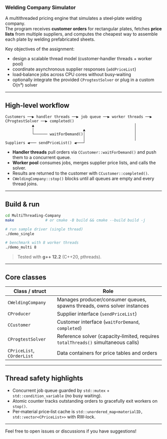 ### Welding Company Simulator 

A multithreaded pricing engine that simulates a steel‑plate welding company.  
The program receives **customer orders** for rectangular plates, fetches **price lists** from multiple suppliers, and computes the cheapest way to assemble each plate by welding prefabricated sheets.

Key objectives of the assignment:

* design a scalable thread model (customer‑handler threads + worker pool)
* coordinate asynchronous supplier responses (`addPriceList`)
* load‑balance jobs across CPU cores without busy‑waiting
* optionally integrate the provided `CProgtestSolver` or plug in a custom O(n³) solver

---

## High‑level workflow

```
Customers ──▶ handler threads ──▶ job queue ──▶ worker threads ──▶ CProgtestSolver ──▶ completed()
            ▲                                             │
            │                      ▲                      │
            └────── waitForDemand()│                      │
                                   │                      │
Suppliers ◀─── sendPriceList() ◀───┘
```

* **Handler threads** pull orders via `CCustomer::waitForDemand()` and push them to a concurrent queue.  
* **Worker pool** consumes jobs, merges supplier price lists, and calls the solver.  
* Results are returned to the customer with `CCustomer::completed()`.  
* `CWeldingCompany::stop()` blocks until all queues are empty and every thread joins.

---

## Build & run

```bash
cd MultiThreading-Company
make              # or cmake -B build && cmake --build build -j

# run sample driver (single thread)
./demo_single

# benchmark with 8 worker threads
./demo_multi 8
```

> Tested with **g++ 12.2** (C++20, pthreads).

---

## Core classes

| Class / struct | Role |
| -------------- | ---- |
| `CWeldingCompany` | Manages producer/consumer queues, spawns threads, owns solver instances |
| `CProducer`    | Supplier interface (`sendPriceList`) |
| `CCustomer`    | Customer interface (`waitForDemand`, `completed`) |
| `CProgtestSolver` | Reference solver (capacity‑limited, requires `totalThreads()` simultaneous calls) |
| `CPriceList`, `COrderList` | Data containers for price tables and orders |

---

## Thread safety highlights

* Concurrent job queue guarded by `std::mutex` + `std::condition_variable` (no busy waiting).  
* Atomic counter tracks outstanding orders to gracefully exit workers on `stop()`.  
* Per‑material price‑list cache is `std::unordered_map<materialID, std::vector<CPriceList>>` with RW‑lock.

---

Feel free to open issues or discussions if you have suggestions!
